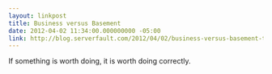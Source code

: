 ```yaml
---
layout: linkpost
title: Business versus Basement
date: 2012-04-02 11:34:00.000000000 -05:00
link: http://blog.serverfault.com/2012/04/02/business-versus-basement-the-half-assing-mediocrity-parade/
---
```


If something is worth doing, it is worth doing correctly.

